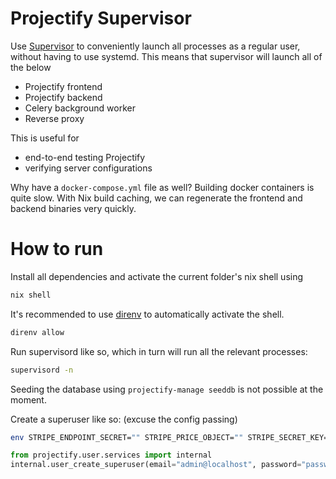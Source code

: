 <!--
SPDX-FileCopyrightText: 2024 JWP Consulting GK

SPDX-License-Identifier: AGPL-3.0-or-later
-->

# Projectify Supervisor

Use [Supervisor](http://supervisord.org/index.html) to conveniently launch all
processes as a regular user, without having to use systemd. This means that
supervisor will launch all of the below

- Projectify frontend
- Projectify backend
- Celery background worker
- Reverse proxy

This is useful for

- end-to-end testing Projectify
- verifying server configurations

Why have a `docker-compose.yml` file as well? Building docker containers is
quite slow. With Nix build caching, we can regenerate the frontend and backend
binaries very quickly.

# How to run

Install all dependencies and activate the current folder's nix shell using

```bash
nix shell
```

It's recommended to use [direnv](https://direnv.net/) to automatically activate
the shell.

```bash
direnv allow
```

Run supervisord like so, which in turn will run all the relevant processes:

```bash
supervisord -n
```

Seeding the database using `projectify-manage seeddb` is not possible at the
moment.

Create a superuser like so: (excuse the config passing)

```bash
env STRIPE_ENDPOINT_SECRET="" STRIPE_PRICE_OBJECT="" STRIPE_SECRET_KEY="" STRIPE_PUBLISHABLE_KEY="" MAILGUN_DOMAIN="" MAILGUN_API_KEY="" FRONTEND_URL="http://localhost:12000" ALLOWED_HOSTS=localhost SECRET_KEY="" REDIS_URL="redis://localhost:12003" DJANGO_SETTINGS_MODULE=projectify.settings.production DJANGO_CONFIGURATION=Production DATABASE_URL="sqlite:///projectify-backend.sqlite" SECRET_KEY=do-not-use-in-production projectify-manage shell
```

```python
from projectify.user.services import internal
internal.user_create_superuser(email="admin@localhost", password="password")
```
